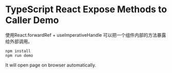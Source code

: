 TypeScript React Expose Methods to Caller Demo
==============================================

使用React.forwardRef + useImperativeHandle 可以把一个组件内部的方法暴露给外部调用。

```
npm install
npm run demo
```

It will open page on browser automatically.
